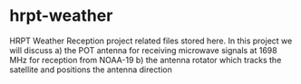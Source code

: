 # hrpt-weather
HRPT Weather Reception project related files stored here.
In this project we will discuss
a) the POT antenna for receiving microwave signals at 1698 MHz for reception from NOAA-19
b) the antenna rotator which tracks the satellite and positions the antenna direction